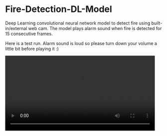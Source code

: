 # Fire-Detection-DL-Model
Deep Learning convolutional neural network model to detect fire using built-in/external web cam.
The model plays alarm sound when fire is detected for 15 consecutive frames.

Here is a test run. Alarm sound is loud so please turn down your volume a little bit before playing it :)

<video width="480" height="240" controls>
  <source src="test.mp4" type="video/mp4">
</video>
